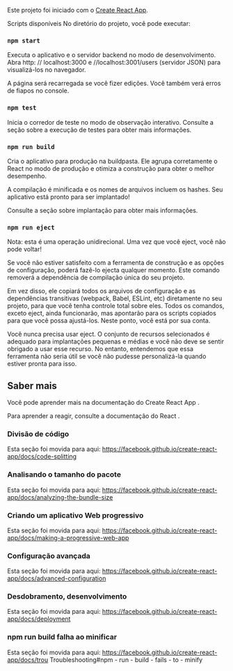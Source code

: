 Este projeto foi iniciado com o [Create React App](https://github.com/facebook/create-react-app).

Scripts disponíveis
No diretório do projeto, você pode executar:

### `npm start`
Executa o aplicativo e o servidor backend no modo de desenvolvimento.
Abra http: // localhost:3000 e //localhost:3001/users (servidor JSON) para visualizá-los no navegador.


A página será recarregada se você fizer edições.
Você também verá erros de fiapos no console.

### `npm test`
Inicia o corredor de teste no modo de observação interativo.
Consulte a seção sobre a execução de testes para obter mais informações.

### `npm run build`
Cria o aplicativo para produção na buildpasta.
Ele agrupa corretamente o React no modo de produção e otimiza a construção para obter o melhor desempenho.

A compilação é minificada e os nomes de arquivos incluem os hashes.
Seu aplicativo está pronto para ser implantado!

Consulte a seção sobre implantação para obter mais informações.

### `npm run eject`
Nota: esta é uma operação unidirecional. Uma vez que você eject, você não pode voltar!

Se você não estiver satisfeito com a ferramenta de construção e as opções de configuração, poderá fazê-lo ejecta qualquer momento. Este comando removerá a dependência de compilação única do seu projeto.

Em vez disso, ele copiará todos os arquivos de configuração e as dependências transitivas (webpack, Babel, ESLint, etc) diretamente no seu projeto, para que você tenha controle total sobre eles. Todos os comandos, exceto eject, ainda funcionarão, mas apontarão para os scripts copiados para que você possa ajustá-los. Neste ponto, você está por sua conta.

Você nunca precisa usar eject. O conjunto de recursos selecionados é adequado para implantações pequenas e médias e você não deve se sentir obrigado a usar esse recurso. No entanto, entendemos que essa ferramenta não seria útil se você não pudesse personalizá-la quando estiver pronta para isso.

## Saber mais
Você pode aprender mais na documentação do Create React App .

Para aprender a reagir, consulte a documentação do React .

### Divisão de código
Esta seção foi movida para aqui: https://facebook.github.io/create-react-app/docs/code-splitting

### Analisando o tamanho do pacote
Esta seção foi movida para aqui: https://facebook.github.io/create-react-app/docs/analyzing-the-bundle-size

### Criando um aplicativo Web progressivo
Esta seção foi movida para aqui: https://facebook.github.io/create-react-app/docs/making-a-progressive-web-app

### Configuração avançada
Esta seção foi movida para aqui: https://facebook.github.io/create-react-app/docs/advanced-configuration

### Desdobramento, desenvolvimento
Esta seção foi movida para aqui: https://facebook.github.io/create-react-app/docs/deployment

### npm run build falha ao minificar
Esta seção foi movida para aqui: https://facebook.github.io/create-react-app/docs/trou Troubleshooting#npm - run - build - fails - to - minify
